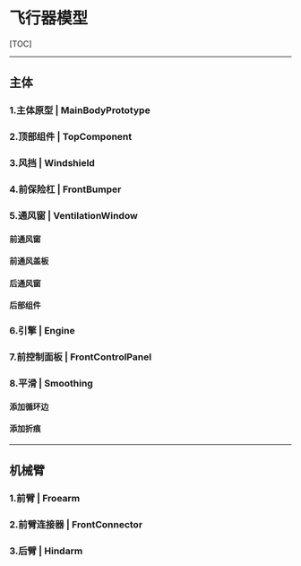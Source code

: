 # 飞行器模型

[TOC]

-----

## 主体

### 1.主体原型 | MainBodyPrototype





### 2.顶部组件  | TopComponent





### 3.风挡 | Windshield





### 4.前保险杠 | FrontBumper





### 5.通风窗 | VentilationWindow

#### 前通风窗



#### 前通风盖板



#### 后通风窗



#### 后部组件



### 6.引擎 | Engine



### 7.前控制面板 | FrontControlPanel



### 8.平滑 | Smoothing

#### 添加循环边



#### 添加折痕



-----

## 机械臂

### 1.前臂 | Froearm



### 2.前臂连接器 | FrontConnector



### 3.后臂 | Hindarm

